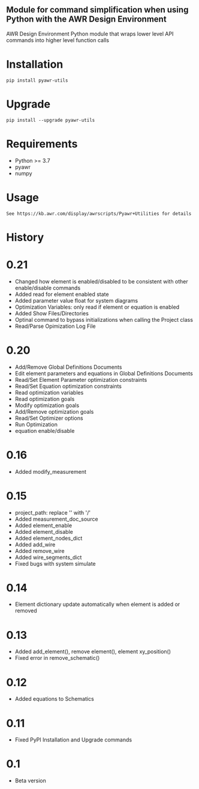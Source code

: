 ## Module for command simplification when using Python with the AWR Design Environment 

AWR Design Environment Python module that wraps lower level API commands into higher level function calls

# Installation
    pip install pyawr-utils

# Upgrade

    pip install --upgrade pyawr-utils

# Requirements
* Python >= 3.7
* pyawr
* numpy

# Usage

    See https://kb.awr.com/display/awrscripts/Pyawr+Utilities for details
	
# History

# 0.21
* Changed how element is enabled/disabled to be consistent with other enable/disable commands
* Added read for element enabled state
* Added parameter value float for system diagrams
* Optimization Variables: only read if element or equation is enabled
* Added Show Files/Directories
* Optinal command to bypass initializations when calling the Project class
* Read/Parse Opimization Log File
# 0.20
* Add/Remove Global Definitions Documents
* Edit element parameters and equations in Global Definitions Documents
* Read/Set Element Parameter optimization constraints
* Read/Set Equation optimization constraints
* Read optimization variables
* Read optimization goals
* Modify optimization goals
* Add/Remove optimization goals
* Read/Set Optimizer options
* Run Optimization
* equation enable/disable
# 0.16
* Added modify_measurement
# 0.15
* project_path: replace '\' with '/'
* Added measurement_doc_source
* Added element_enable
* Added element_disable
* Added element_nodes_dict
* Added add_wire
* Added remove_wire
* Added wire_segments_dict
* Fixed bugs with system simulate
# 0.14
* Element dictionary update automatically when element is added or removed
# 0.13
* Added add_element(), remove element(), element xy_position()
* Fixed error in remove_schematic()
# 0.12
* Added equations to Schematics
# 0.11
* Fixed PyPI Installation and Upgrade commands
# 0.1
* Beta version



